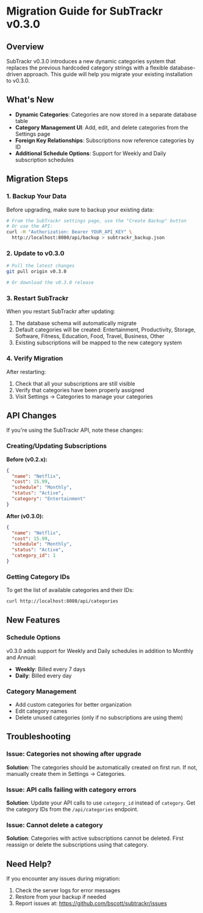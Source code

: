 # Migration Guide for SubTrackr v0.3.0

## Overview

SubTrackr v0.3.0 introduces a new dynamic categories system that replaces the previous hardcoded category strings with a flexible database-driven approach. This guide will help you migrate your existing installation to v0.3.0.

## What's New

- **Dynamic Categories**: Categories are now stored in a separate database table
- **Category Management UI**: Add, edit, and delete categories from the Settings page
- **Foreign Key Relationships**: Subscriptions now reference categories by ID
- **Additional Schedule Options**: Support for Weekly and Daily subscription schedules

## Migration Steps

### 1. Backup Your Data

Before upgrading, make sure to backup your existing data:

```bash
# From the SubTrackr settings page, use the "Create Backup" button
# Or use the API:
curl -H "Authorization: Bearer YOUR_API_KEY" \
  http://localhost:8080/api/backup > subtrackr_backup.json
```

### 2. Update to v0.3.0

```bash
# Pull the latest changes
git pull origin v0.3.0

# Or download the v0.3.0 release
```

### 3. Restart SubTrackr

When you restart SubTrackr after updating:

1. The database schema will automatically migrate
2. Default categories will be created: Entertainment, Productivity, Storage, Software, Fitness, Education, Food, Travel, Business, Other
3. Existing subscriptions will be mapped to the new category system

### 4. Verify Migration

After restarting:

1. Check that all your subscriptions are still visible
2. Verify that categories have been properly assigned
3. Visit Settings → Categories to manage your categories

## API Changes

If you're using the SubTrackr API, note these changes:

### Creating/Updating Subscriptions

**Before (v0.2.x):**
```json
{
  "name": "Netflix",
  "cost": 15.99,
  "schedule": "Monthly",
  "status": "Active",
  "category": "Entertainment"
}
```

**After (v0.3.0):**
```json
{
  "name": "Netflix",
  "cost": 15.99,
  "schedule": "Monthly",
  "status": "Active",
  "category_id": 1
}
```

### Getting Category IDs

To get the list of available categories and their IDs:

```bash
curl http://localhost:8080/api/categories
```

## New Features

### Schedule Options

v0.3.0 adds support for Weekly and Daily schedules in addition to Monthly and Annual:

- **Weekly**: Billed every 7 days
- **Daily**: Billed every day

### Category Management

- Add custom categories for better organization
- Edit category names
- Delete unused categories (only if no subscriptions are using them)

## Troubleshooting

### Issue: Categories not showing after upgrade

**Solution**: The categories should be automatically created on first run. If not, manually create them in Settings → Categories.

### Issue: API calls failing with category errors

**Solution**: Update your API calls to use `category_id` instead of `category`. Get the category IDs from the `/api/categories` endpoint.

### Issue: Cannot delete a category

**Solution**: Categories with active subscriptions cannot be deleted. First reassign or delete the subscriptions using that category.

## Need Help?

If you encounter any issues during migration:

1. Check the server logs for error messages
2. Restore from your backup if needed
3. Report issues at: https://github.com/bscott/subtrackr/issues